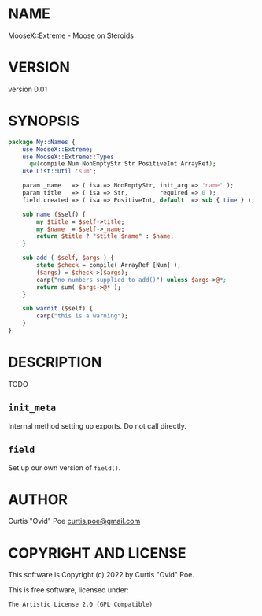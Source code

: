 # NAME

MooseX::Extreme - Moose on Steroids

# VERSION

version 0.01

# SYNOPSIS

```perl
package My::Names {
    use MooseX::Extreme;
    use MooseX::Extreme::Types
      qw(compile Num NonEmptyStr Str PositiveInt ArrayRef);
    use List::Util 'sum';

    param _name   => ( isa => NonEmptyStr, init_arg => 'name' );
    param title   => ( isa => Str,         required => 0 );
    field created => ( isa => PositiveInt, default  => sub { time } );

    sub name ($self) {
        my $title = $self->title;
        my $name  = $self->_name;
        return $title ? "$title $name" : $name;
    }

    sub add ( $self, $args ) {
        state $check = compile( ArrayRef [Num] );
        ($args) = $check->($args);
        carp("no numbers supplied to add()") unless $args->@*;
        return sum( $args->@* );
    }

    sub warnit ($self) {
        carp("this is a warning");
    }
}
```

# DESCRIPTION

TODO

## `init_meta`

Internal method setting up exports. Do not call directly.

## `field`

Set up our own version of `field()`.

# AUTHOR

Curtis "Ovid" Poe <curtis.poe@gmail.com>

# COPYRIGHT AND LICENSE

This software is Copyright (c) 2022 by Curtis "Ovid" Poe.

This is free software, licensed under:

```
The Artistic License 2.0 (GPL Compatible)
```
